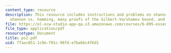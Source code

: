 ```yaml
---
content_type: resource
description: This resource includes instructions and problems on shannon capacity,
  shannon vs. hamming, many proofs of the Gilbert-Varshamov bound, and food for thought.
file: https://ol-ocw-studio-app-qa.s3.amazonaws.com/courses/6-895-essential-coding-theory-fall-2004/7faac0511c9ef91c96fde7babbc4f6d1_ps2.pdf
file_type: application/pdf
resourcetype: Document
title: ps2.pdf
uid: 7faac051-1c9e-f91c-96fd-e7babbc4f6d1
---
```

